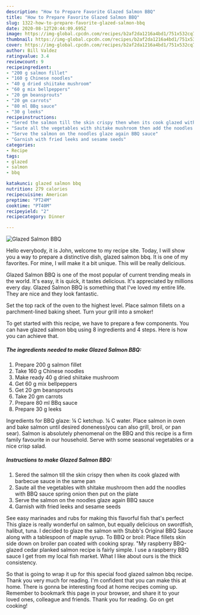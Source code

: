 ```yaml
---
description: "How to Prepare Favorite Glazed Salmon BBQ"
title: "How to Prepare Favorite Glazed Salmon BBQ"
slug: 1322-how-to-prepare-favorite-glazed-salmon-bbq
date: 2020-08-12T20:44:09.695Z
image: https://img-global.cpcdn.com/recipes/b2af2da1216a4bd1/751x532cq70/glazed-salmon-bbq-recipe-main-photo.jpg
thumbnail: https://img-global.cpcdn.com/recipes/b2af2da1216a4bd1/751x532cq70/glazed-salmon-bbq-recipe-main-photo.jpg
cover: https://img-global.cpcdn.com/recipes/b2af2da1216a4bd1/751x532cq70/glazed-salmon-bbq-recipe-main-photo.jpg
author: Bill Valdez
ratingvalue: 3.4
reviewcount: 9
recipeingredient:
- "200 g salmon fillet"
- "160 g Chinese noodles"
- "40 g dried shiitake mushroom"
- "60 g mix bellpeppers"
- "20 gm beansprouts"
- "20 gm carrots"
- "80 ml BBq sauce"
- "30 g leeks"
recipeinstructions:
- "Sered the salmon till the skin crispy then when its cook glazed with barbecue sauce in the same pan"
- "Saute all the vegetables with shitake mushroom then add the noodles with BBQ sauce spring onion then put on the plate"
- "Serve the salmon on the noodles glaze again BBQ sauce"
- "Garnish with fried leeks and sesame seeds"
categories:
- Recipe
tags:
- glazed
- salmon
- bbq

katakunci: glazed salmon bbq 
nutrition: 279 calories
recipecuisine: American
preptime: "PT24M"
cooktime: "PT40M"
recipeyield: "2"
recipecategory: Dinner

---
```



![Glazed Salmon BBQ](https://img-global.cpcdn.com/recipes/b2af2da1216a4bd1/751x532cq70/glazed-salmon-bbq-recipe-main-photo.jpg)

Hello everybody, it is John, welcome to my recipe site. Today, I will show you a way to prepare a distinctive dish, glazed salmon bbq. It is one of my favorites. For mine, I will make it a bit unique. This will be really delicious.

Glazed Salmon BBQ is one of the most popular of current trending meals in the world. It's easy, it is quick, it tastes delicious. It's appreciated by millions every day. Glazed Salmon BBQ is something that I've loved my entire life. They are nice and they look fantastic.

Set the top rack of the oven to the highest level. Place salmon fillets on a parchment-lined baking sheet. Turn your grill into a smoker!


To get started with this recipe, we have to prepare a few components. You can have glazed salmon bbq using 8 ingredients and 4 steps. Here is how you can achieve that.

<!--inarticleads1-->

##### The ingredients needed to make Glazed Salmon BBQ:

1. Prepare 200 g salmon fillet
1. Take 160 g Chinese noodles
1. Make ready 40 g dried shiitake mushroom
1. Get 60 g mix bellpeppers
1. Get 20 gm beansprouts
1. Take 20 gm carrots
1. Prepare 80 ml BBq sauce
1. Prepare 30 g leeks


Ingredients for BBQ glaze: ¼ C ketchup. ¼ C water. Place salmon in oven and bake salmon until desired doneness(you can also grill, broil, or pan sear). Salmon is absolutely phenomenal on the BBQ and this recipe is a firm family favourite in our household. Serve with some seasonal vegetables or a nice crisp salad. 

<!--inarticleads2-->

##### Instructions to make Glazed Salmon BBQ:

1. Sered the salmon till the skin crispy then when its cook glazed with barbecue sauce in the same pan
1. Saute all the vegetables with shitake mushroom then add the noodles with BBQ sauce spring onion then put on the plate
1. Serve the salmon on the noodles glaze again BBQ sauce
1. Garnish with fried leeks and sesame seeds


See easy marinades and rubs for making this flavorful fish that&#39;s perfect This glaze is really wonderful on salmon, but equally delicious on swordfish, halibut, tuna. I decided to glaze the salmon with Stubb&#39;s Original BBQ Sauce along with a tablespoon of maple syrup. To BBQ or broil: Place fillets skin side down on broiler pan coated with cooking spray. &#34;My raspberry BBQ-glazed cedar planked salmon recipe is fairly simple. I use a raspberry BBQ sauce I get from my local fish market. What I like about ours is the thick consistency. 

So that is going to wrap it up for this special food glazed salmon bbq recipe. Thank you very much for reading. I'm confident that you can make this at home. There is gonna be interesting food at home recipes coming up. Remember to bookmark this page in your browser, and share it to your loved ones, colleague and friends. Thank you for reading. Go on get cooking!
